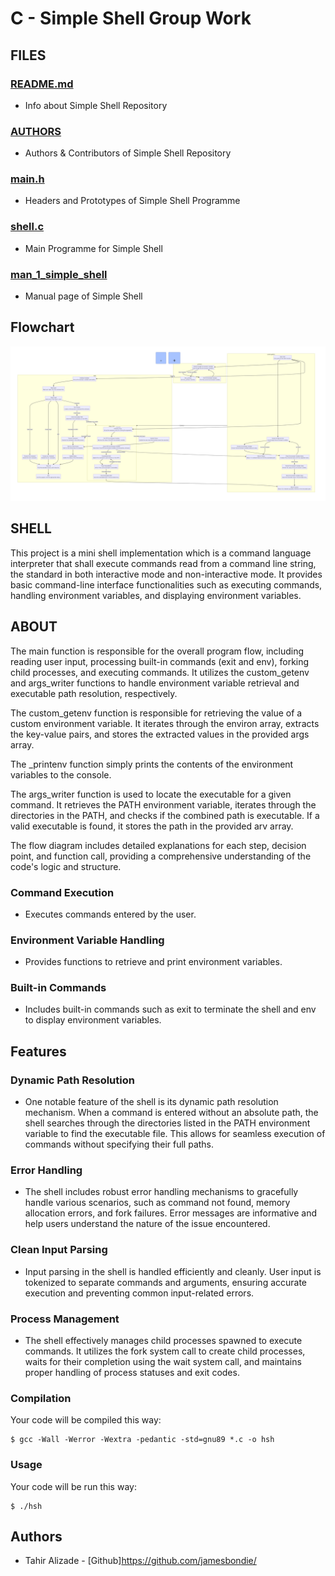 # C - Simple Shell Group Work 


## FILES


### [README.md](./README.md) 
* Info about Simple Shell Repository
### [AUTHORS](./AUTHORS) 
* Authors & Contributors of Simple Shell Repository
### [main.h](./main.h) 
* Headers and Prototypes of Simple Shell Programme 
### [shell.c](./shell.c) 
* Main Programme for Simple Shell
### [man_1_simple_shell](./man_1_simple_shell) 
* Manual page of Simple Shell



## Flowchart

<p align="center"><img src="./flowcchart.png"></p>


## SHELL
This project is a mini shell implementation which is a command language interpreter that shall execute commands read from a command line string, the standard in both interactive mode and non-interactive mode.  It provides basic command-line interface functionalities such as executing commands, handling environment variables, and displaying environment variables. 

## ABOUT

The main function is responsible for the overall program flow, including reading user input, processing built-in commands (exit and env), forking child processes, and executing commands. It utilizes the custom_getenv and args_writer functions to handle environment variable retrieval and executable path resolution, respectively.

The custom_getenv function is responsible for retrieving the value of a custom environment variable. It iterates through the environ array, extracts the key-value pairs, and stores the extracted values in the provided args array.

The _printenv function simply prints the contents of the environment variables to the console.

The args_writer function is used to locate the executable for a given command. It retrieves the PATH environment variable, iterates through the directories in the PATH, and checks if the combined path is executable. If a valid executable is found, it stores the path in the provided arv array.

The flow diagram includes detailed explanations for each step, decision point, and function call, providing a comprehensive understanding of the code's logic and structure.

### Command Execution
* Executes commands entered by the user.

### Environment Variable Handling
* Provides functions to retrieve and print environment variables.

### Built-in Commands
* Includes built-in commands such as exit to terminate the shell and env to display environment variables.

## Features

### Dynamic Path Resolution
* One notable feature of the shell is its dynamic path resolution mechanism. When a command is entered without an absolute path, the shell searches through the directories listed in the PATH environment variable to find the executable file. This allows for seamless execution of commands without specifying their full paths.

### Error Handling
* The shell includes robust error handling mechanisms to gracefully handle various scenarios, such as command not found, memory allocation errors, and fork failures. Error messages are informative and help users understand the nature of the issue encountered.

### Clean Input Parsing
* Input parsing in the shell is handled efficiently and cleanly. User input is tokenized to separate commands and arguments, ensuring accurate execution and preventing common input-related errors.

### Process Management
* The shell effectively manages child processes spawned to execute commands. It utilizes the fork system call to create child processes, waits for their completion using the wait system call, and maintains proper handling of process statuses and exit codes.

### Compilation

Your code will be compiled this way:

```
$ gcc -Wall -Werror -Wextra -pedantic -std=gnu89 *.c -o hsh

```

### Usage

Your code will be run this way:

```
$ ./hsh

```



## Authors
*	Tahir Alizade - [Github]https://github.com/jamesbondie/